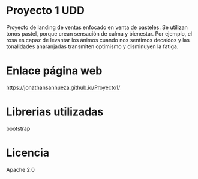 
# Proyecto 1 UDD
Proyecto de landing de ventas enfocado en venta de pasteles.
Se utilizan tonos pastel, porque crean sensación de calma y bienestar. Por ejemplo, el rosa es capaz de levantar los ánimos cuando nos sentimos decaídos y las tonalidades anaranjadas transmiten optimismo y disminuyen la fatiga.

# Enlace página web
https://jonathansanhueza.github.io/Proyecto1/

# Librerias utilizadas 
bootstrap

# Licencia
Apache 2.0
